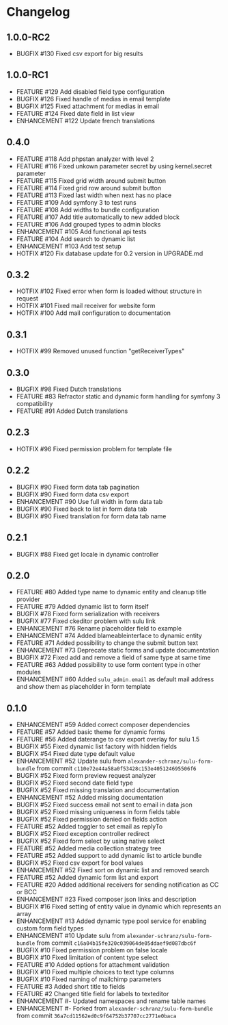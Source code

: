 # Changelog

## 1.0.0-RC2

 - BUGFIX      #130    Fixed csv export for big results

## 1.0.0-RC1

 - FEATURE     #129    Add disabled field type configuration
 - BUGFIX      #126    Fixed handle of medias in email template
 - BUGFIX      #125    Fixed attachment for medias in email
 - FEATURE     #124    Fixed date field in list view
 - ENHANCEMENT #122    Update french translations

## 0.4.0

 - FEATURE     #118    Add phpstan analyzer with level 2
 - FEATURE     #116    Fixed unkown parameter secret by using kernel.secret parameter
 - FEATURE     #115    Fixed grid width around submit button
 - FEATURE     #114    Fixed grid row around submit button
 - FEATURE     #113    Fixed last width when next has no place
 - FEATURE     #109    Add symfony 3 to test runs
 - FEATURE     #108    Add widths to bundle configuration
 - FEATURE     #107    Add title automatically to new added block
 - FEATURE     #106    Add grouped types to admin blocks
 - ENHANCEMENT #105    Add functional api tests
 - FEATURE     #104    Add search to dynamic list
 - ENHANCEMENT #103    Add test setup 
 - HOTFIX      #120    Fix database update for 0.2 version in UPGRADE.md

## 0.3.2

 - HOTFIX     #102    Fixed error when form is loaded without structure in request
 - HOTFIX     #101    Fixed mail receiver for website form
 - HOTFIX     #100    Add mail configuration to documentation

## 0.3.1

 - HOTFIX      #99    Removed unused function "getReceiverTypes"

## 0.3.0

 - BUGFIX      #98    Fixed Dutch translations
 - FEATURE     #83    Refractor static and dynamic form handling for symfony 3 compatibility
 - FEATURE     #91    Added Dutch translations
 
## 0.2.3

 - HOTFIX      #96    Fixed permission problem for template file

## 0.2.2

 - BUGFIX      #90    Fixed form data tab pagination
 - BUGFIX      #90    Fixed form data csv export
 - ENHANCEMENT #90    Use full width in form data tab
 - BUGFIX      #90    Fixed back to list in form data tab
 - BUGFIX      #90    Fixed translation for form data tab name

## 0.2.1

 - BUGFIX     #88    Fixed get locale in dynamic controller

## 0.2.0

 - FEATURE     #80    Added type name to dynamic entity and cleanup title provider
 - FEATURE     #79    Added dynamic list to form itself
 - BUGFIX      #78    Fixed form serialization with receivers
 - BUGFIX      #77    Fixed ckeditor problem with sulu link
 - ENHANCEMENT #76    Rename placeholder field to example
 - ENHANCEMENT #74    Added blameableinterface to dynamic entity
 - FEATURE     #71    Added possibility to change the submit button text
 - ENHANCEMENT #73    Deprecate static forms and update documentation
 - BUGFIX      #72    Fixed add and remove a field of same type at same time
 - FEATURE     #63    Added possibility to use form content type in other modules
 - ENHANCEMENT #60    Added `sulu_admin.email` as default mail address and show them as placeholder in form template

## 0.1.0

 - ENHANCEMENT #59    Added correct composer dependencies
 - FEATURE     #57    Added basic theme for dynamic forms
 - FEATURE     #56    Added daterange to csv export overlay for sulu 1.5
 - BUGFIX      #55    Fixed dynamic list factory with hidden fields
 - BUGFIX      #54    Fixed date type default value
 - ENHANCEMENT #52    Update sulu from `alexander-schranz/sulu-form-bundle` from commit `c110e72e44a58a0f53428c153e405124695506f6`
 - BUGFIX      #52    Fixed form preview request analyzer
 - BUGFIX      #52    Fixed second date field type
 - BUGFIX      #52    Fixed missing translation and documentation
 - ENHANCEMENT #52    Added missing documentation
 - BUGFIX      #52    Fixed success email not sent to email in data json
 - BUGFIX      #52    Fixed missing uniqueness in form fields table
 - BUGFIX      #52    Fixed permission denied on fields action
 - FEATURE     #52    Added toggler to set email as replyTo
 - BUGFIX      #52    Fixed exception controller redirect
 - BUGFIX      #52    Fixed form select by using native select
 - FEATURE     #52    Added media collection strategy tree
 - FEATURE     #52    Added support to add dynamic list to article bundle
 - BUGFIX      #52    Fixed csv export for bool values
 - ENHANCEMENT #52    Fixed sort on dynamic list and removed search
 - FEATURE     #52    Added dynamic form list and export
 - FEATURE     #20    Added additional receivers for sending notification as CC or BCC
 - ENHANCEMENT #23    Fixed composer json links and description
 - BUGFIX      #16    Fixed setting of entity value in dynamic which represents an array
 - ENHANCEMENT #13    Added dynamic type pool service for enabling custom form field types
 - ENHANCEMENT #10    Update sulu from `alexander-schranz/sulu-form-bundle` from commit `c16a04b15fe320c039064de05ddaef9d087dbc6f`
 - BUGFIX      #10    Fixed permission problem on false locale
 - BUGFIX      #10    Fixed limitation of content type select
 - FEATURE     #10    Added options for attachment validation
 - BUGFIX      #10    Fixed multiple choices to text type columns
 - BUGFIX      #10    Fixed naming of mailchimp parameters
 - FEATURE     #3     Added short title to fields
 - FEATURE     #2     Changed title field for labels to texteditor
 - ENHANCEMENT #-     Updated namespaces and rename table names
 - ENHANCEMENT #-     Forked from `alexander-schranz/sulu-form-bundle` from commit `36a7cd11562ed0c9f64752b37707cc2771e0baca`

